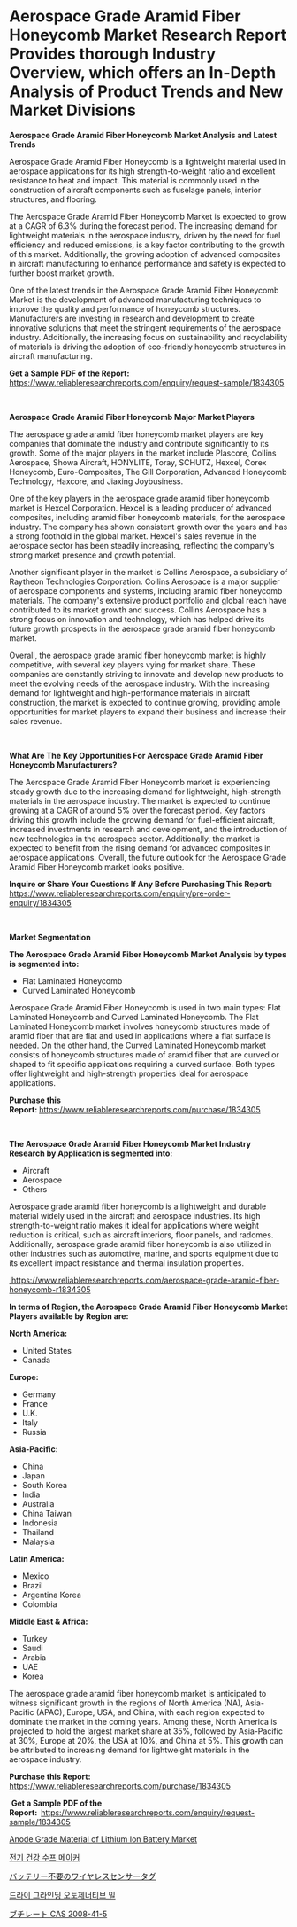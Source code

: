 <p><h1>Aerospace Grade Aramid Fiber Honeycomb Market Research Report Provides thorough Industry Overview, which offers an In-Depth Analysis of Product Trends and New Market Divisions</h1></p><p><strong>Aerospace Grade Aramid Fiber Honeycomb Market Analysis and Latest Trends</strong></p>
<p><p>Aerospace Grade Aramid Fiber Honeycomb is a lightweight material used in aerospace applications for its high strength-to-weight ratio and excellent resistance to heat and impact. This material is commonly used in the construction of aircraft components such as fuselage panels, interior structures, and flooring.</p><p>The Aerospace Grade Aramid Fiber Honeycomb Market is expected to grow at a CAGR of 6.3% during the forecast period. The increasing demand for lightweight materials in the aerospace industry, driven by the need for fuel efficiency and reduced emissions, is a key factor contributing to the growth of this market. Additionally, the growing adoption of advanced composites in aircraft manufacturing to enhance performance and safety is expected to further boost market growth.</p><p>One of the latest trends in the Aerospace Grade Aramid Fiber Honeycomb Market is the development of advanced manufacturing techniques to improve the quality and performance of honeycomb structures. Manufacturers are investing in research and development to create innovative solutions that meet the stringent requirements of the aerospace industry. Additionally, the increasing focus on sustainability and recyclability of materials is driving the adoption of eco-friendly honeycomb structures in aircraft manufacturing.</p></p>
<p><strong>Get a Sample PDF of the Report:&nbsp;</strong> <a href="https://www.reliableresearchreports.com/enquiry/request-sample/1834305">https://www.reliableresearchreports.com/enquiry/request-sample/1834305</a></p>
<p>&nbsp;</p>
<p><strong>Aerospace Grade Aramid Fiber Honeycomb Major Market Players</strong></p>
<p><p>The aerospace grade aramid fiber honeycomb market players are key companies that dominate the industry and contribute significantly to its growth. Some of the major players in the market include Plascore, Collins Aerospace, Showa Aircraft, HONYLITE, Toray, SCHUTZ, Hexcel, Corex Honeycomb, Euro-Composites, The Gill Corporation, Advanced Honeycomb Technology, Haxcore, and Jiaxing Joybusiness.</p><p>One of the key players in the aerospace grade aramid fiber honeycomb market is Hexcel Corporation. Hexcel is a leading producer of advanced composites, including aramid fiber honeycomb materials, for the aerospace industry. The company has shown consistent growth over the years and has a strong foothold in the global market. Hexcel's sales revenue in the aerospace sector has been steadily increasing, reflecting the company's strong market presence and growth potential.</p><p>Another significant player in the market is Collins Aerospace, a subsidiary of Raytheon Technologies Corporation. Collins Aerospace is a major supplier of aerospace components and systems, including aramid fiber honeycomb materials. The company's extensive product portfolio and global reach have contributed to its market growth and success. Collins Aerospace has a strong focus on innovation and technology, which has helped drive its future growth prospects in the aerospace grade aramid fiber honeycomb market.</p><p>Overall, the aerospace grade aramid fiber honeycomb market is highly competitive, with several key players vying for market share. These companies are constantly striving to innovate and develop new products to meet the evolving needs of the aerospace industry. With the increasing demand for lightweight and high-performance materials in aircraft construction, the market is expected to continue growing, providing ample opportunities for market players to expand their business and increase their sales revenue.</p></p>
<p>&nbsp;</p>
<p><strong>What Are The Key Opportunities For Aerospace Grade Aramid Fiber Honeycomb Manufacturers?</strong></p>
<p><p>The Aerospace Grade Aramid Fiber Honeycomb market is experiencing steady growth due to the increasing demand for lightweight, high-strength materials in the aerospace industry. The market is expected to continue growing at a CAGR of around 5% over the forecast period. Key factors driving this growth include the growing demand for fuel-efficient aircraft, increased investments in research and development, and the introduction of new technologies in the aerospace sector. Additionally, the market is expected to benefit from the rising demand for advanced composites in aerospace applications. Overall, the future outlook for the Aerospace Grade Aramid Fiber Honeycomb market looks positive.</p></p>
<p><strong>Inquire or Share Your Questions If Any Before Purchasing This Report:</strong> <a href="https://www.reliableresearchreports.com/enquiry/pre-order-enquiry/1834305">https://www.reliableresearchreports.com/enquiry/pre-order-enquiry/1834305</a></p>
<p>&nbsp;</p>
<p><strong>Market Segmentation</strong></p>
<p><strong>The Aerospace Grade Aramid Fiber Honeycomb Market Analysis by types is segmented into:</strong></p>
<p><ul><li>Flat Laminated Honeycomb</li><li>Curved Laminated Honeycomb</li></ul></p>
<p><p>Aerospace Grade Aramid Fiber Honeycomb is used in two main types: Flat Laminated Honeycomb and Curved Laminated Honeycomb. The Flat Laminated Honeycomb market involves honeycomb structures made of aramid fiber that are flat and used in applications where a flat surface is needed. On the other hand, the Curved Laminated Honeycomb market consists of honeycomb structures made of aramid fiber that are curved or shaped to fit specific applications requiring a curved surface. Both types offer lightweight and high-strength properties ideal for aerospace applications.</p></p>
<p><strong>Purchase this Report:&nbsp;</strong><a href="https://www.reliableresearchreports.com/purchase/1834305">https://www.reliableresearchreports.com/purchase/1834305</a></p>
<p>&nbsp;</p>
<p><strong>The Aerospace Grade Aramid Fiber Honeycomb Market Industry Research by Application is segmented into:</strong></p>
<p><ul><li>Aircraft</li><li>Aerospace</li><li>Others</li></ul></p>
<p><p>Aerospace grade aramid fiber honeycomb is a lightweight and durable material widely used in the aircraft and aerospace industries. Its high strength-to-weight ratio makes it ideal for applications where weight reduction is critical, such as aircraft interiors, floor panels, and radomes. Additionally, aerospace grade aramid fiber honeycomb is also utilized in other industries such as automotive, marine, and sports equipment due to its excellent impact resistance and thermal insulation properties.</p></p>
<p><a href="https://www.reliableresearchreports.com/aerospace-grade-aramid-fiber-honeycomb-r1834305">&nbsp;https://www.reliableresearchreports.com/aerospace-grade-aramid-fiber-honeycomb-r1834305</a></p>
<p><strong>In terms of Region, the Aerospace Grade Aramid Fiber Honeycomb Market Players available by Region are:</strong></p>
<p>
    <p> <strong> North America: </strong>
        <ul>
            <li>United States</li>
            <li>Canada</li>
        </ul>
        </p> 
    <p> <strong> Europe: </strong>
        <ul>
            <li>Germany</li>
            <li>France</li>
            <li>U.K.</li>
            <li>Italy</li>
            <li>Russia</li>
        </ul>
        </p> 
    <p> <strong> Asia-Pacific: </strong>
        <ul>
            <li>China</li>
            <li>Japan</li>
            <li>South Korea</li>
            <li>India</li>
            <li>Australia</li>
            <li>China Taiwan</li>
            <li>Indonesia</li>
            <li>Thailand</li>
            <li>Malaysia</li>
        </ul>
        </p> 
    <p> <strong> Latin America: </strong>
        <ul>
            <li>Mexico</li>
            <li>Brazil</li>
            <li>Argentina Korea</li>
            <li>Colombia</li>
        </ul>
        </p> 
    <p> <strong> Middle East & Africa: </strong>
        <ul>
            <li>Turkey</li>
            <li>Saudi</li>
            <li>Arabia</li>
            <li>UAE</li>
            <li>Korea</li>
        </ul>
    </p>
    </p>
<p><p>The aerospace grade aramid fiber honeycomb market is anticipated to witness significant growth in the regions of North America (NA), Asia-Pacific (APAC), Europe, USA, and China, with each region expected to dominate the market in the coming years. Among these, North America is projected to hold the largest market share at 35%, followed by Asia-Pacific at 30%, Europe at 20%, the USA at 10%, and China at 5%. This growth can be attributed to increasing demand for lightweight materials in the aerospace industry.</p></p>
<p><strong>Purchase this Report: </strong><a href="https://www.reliableresearchreports.com/purchase/1834305">https://www.reliableresearchreports.com/purchase/1834305</a></p>
<p>&nbsp;<strong>Get a Sample PDF of the Report:&nbsp;&nbsp;</strong><a href="https://www.reliableresearchreports.com/enquiry/request-sample/1834305">https://www.reliableresearchreports.com/enquiry/request-sample/1834305</a></p>
<p><strong></strong></p>
<p><p><a href="https://github.com/okotobwrhuteie/Market-Research-Report-List-3/blob/main/anode-grade-material-of-lithium-ion-battery-market.md">Anode Grade Material of Lithium Ion Battery Market</a></p><p><a href="https://github.com/langcat852024/Market-Research-Report-List-1/blob/main/4973394144086.md">전기 건강 수프 메이커</a></p><p><a href="https://medium.com/@reyeshowell655/2024%E5%B9%B4%E3%81%8B%E3%82%892031%E5%B9%B4%E3%81%BE%E3%81%A7%E3%81%AE%E6%9C%9F%E9%96%93%E3%81%AB%E3%81%8A%E3%81%91%E3%82%8B-%E3%82%B0%E3%83%AD%E3%83%BC%E3%83%90%E3%83%AB%E3%81%AA%E9%9B%BB%E6%B1%A0%E4%B8%8D%E8%A6%81%E3%81%AE%E3%83%AF%E3%82%A4%E3%83%A4%E3%83%AC%E3%82%B9%E3%82%BB%E3%83%B3%E3%82%B5%E3%83%BC%E3%82%BF%E3%82%B0%E5%B8%82%E5%A0%B4%E3%81%AE%E6%A9%9F%E4%BC%9A%E3%81%A8%E4%BA%88%E6%B8%AC-306325deb8e9">バッテリー不要のワイヤレスセンサータグ</a></p><p><a href="https://github.com/romeshmittrochakma11/Market-Research-Report-List-1/blob/main/2157469144085.md">드라이 그라인딩 오토제너티브 밀</a></p><p><a href="https://medium.com/@arimuller2009/cas-90e39626b1ab">ブチレート CAS 2008-41-5</a></p></p>